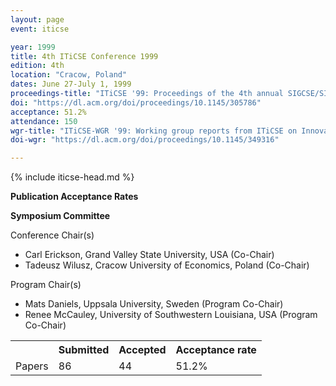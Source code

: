 ```yaml
---
layout: page
event: iticse

year: 1999
title: 4th ITiCSE Conference 1999
edition: 4th
location: "Cracow, Poland"
dates: June 27-July 1, 1999
proceedings-title: "ITiCSE '99: Proceedings of the 4th annual SIGCSE/SIGCUE ITiCSE conference on Innovation and technology in computer science education"  
doi: "https://dl.acm.org/doi/proceedings/10.1145/305786"
acceptance: 51.2%
attendance: 150
wgr-title: "ITiCSE-WGR '99: Working group reports from ITiCSE on Innovation and technology in computer science education"
doi-wgr: "https://dl.acm.org/doi/proceedings/10.1145/349316"

---
```


{% include iticse-head.md %}

**Publication Acceptance Rates**

 <table class="table table-hover table-sm"><tbody><tr><th> </th>
<th>Submitted</th>
<th>Accepted</th>
<th>Acceptance rate</th>
</tr><tr><td>Papers</td>
<td>86</td>
<td>44</td>
<td>51.2%</td>

**Symposium Committee**

Conference Chair(s)

-   Carl Erickson, Grand Valley State University, USA (Co-Chair)
-   Tadeusz Wilusz, Cracow University of Economics, Poland (Co-Chair)

Program Chair(s)

-   Mats Daniels, Uppsala University, Sweden (Program Co-Chair)
-   Renee McCauley, University of Southwestern Louisiana, USA (Program Co-Chair)